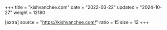 +++
title = "kishvanchee.com"
date = "2022-03-22"
updated = "2024-10-27"
weight = 12180

[extra]
source = "https://kishvanchee.com/"
ratio = 15
size = 12
+++
